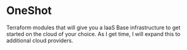 # OneShot
Terraform modules that will give you a IaaS Base infrastructure to get started on the cloud of your choice.  As I get time, I will expand this to additional cloud providers.
